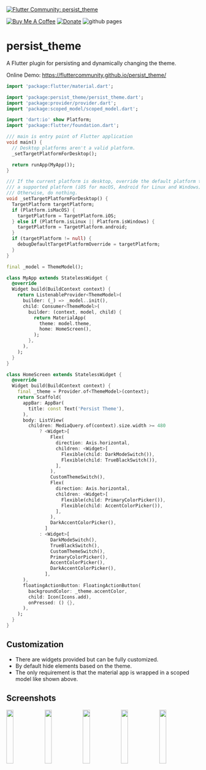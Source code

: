 [![Flutter Community: persist_theme](https://fluttercommunity.dev/_github/header/persist_theme)](https://github.com/fluttercommunity/community)

[![Buy Me A Coffee](https://img.shields.io/badge/Donate-Buy%20Me%20A%20Coffee-yellow.svg)](https://www.buymeacoffee.com/rodydavis)
[![Donate](https://img.shields.io/badge/Donate-PayPal-green.svg)](https://www.paypal.com/cgi-bin/webscr?cmd=_s-xclick&hosted_button_id=WSH3GVC49GNNJ)
![github pages](https://github.com/fluttercommunity/persist_theme/workflows/github%20pages/badge.svg)

# persist_theme

A Flutter plugin for persisting and dynamically changing the theme.

Online Demo: https://fluttercommunity.github.io/persist_theme/

``` dart 
import 'package:flutter/material.dart';

import 'package:persist_theme/persist_theme.dart';
import 'package:provider/provider.dart';
import 'package:scoped_model/scoped_model.dart';

import 'dart:io' show Platform;
import 'package:flutter/foundation.dart';

/// main is entry point of Flutter application
void main() {
  // Desktop platforms aren't a valid platform.
  _setTargetPlatformForDesktop();

  return runApp(MyApp());
}

/// If the current platform is desktop, override the default platform to
/// a supported platform (iOS for macOS, Android for Linux and Windows).
/// Otherwise, do nothing.
void _setTargetPlatformForDesktop() {
  TargetPlatform targetPlatform;
  if (Platform.isMacOS) {
    targetPlatform = TargetPlatform.iOS;
  } else if (Platform.isLinux || Platform.isWindows) {
    targetPlatform = TargetPlatform.android;
  }
  if (targetPlatform != null) {
    debugDefaultTargetPlatformOverride = targetPlatform;
  }
}

final _model = ThemeModel();

class MyApp extends StatelessWidget {
  @override
  Widget build(BuildContext context) {
    return ListenableProvider<ThemeModel>(
      builder: (_) => _model..init(),
      child: Consumer<ThemeModel>(
        builder: (context, model, child) {
          return MaterialApp(
            theme: model.theme,
            home: HomeScreen(),
          );
        },
      ),
    );
  }
}

class HomeScreen extends StatelessWidget {
  @override
  Widget build(BuildContext context) {
    final _theme = Provider.of<ThemeModel>(context);
    return Scaffold(
      appBar: AppBar(
        title: const Text('Persist Theme'),
      ),
      body: ListView(
        children: MediaQuery.of(context).size.width >= 480
            ? <Widget>[
                Flex(
                  direction: Axis.horizontal,
                  children: <Widget>[
                    Flexible(child: DarkModeSwitch()),
                    Flexible(child: TrueBlackSwitch()),
                  ],
                ),
                CustomThemeSwitch(),
                Flex(
                  direction: Axis.horizontal,
                  children: <Widget>[
                    Flexible(child: PrimaryColorPicker()),
                    Flexible(child: AccentColorPicker()),
                  ],
                ),
                DarkAccentColorPicker(),
              ]
            : <Widget>[
                DarkModeSwitch(),
                TrueBlackSwitch(),
                CustomThemeSwitch(),
                PrimaryColorPicker(),
                AccentColorPicker(),
                DarkAccentColorPicker(),
              ],
      ),
      floatingActionButton: FloatingActionButton(
        backgroundColor: _theme.accentColor,
        child: Icon(Icons.add),
        onPressed: () {},
      ),
    );
  }
}


```

## Customization

* There are widgets provided but can be fully customized.
* By default hide elements based on the theme.
* The only requirement is that the material app is wrapped in a scoped model like shown above.

## Screenshots

<img src="https://github.com/fluttercommunity/persist_theme/blob/master/screenshots/1.png" width="19%"> <img src="https://github.com/fluttercommunity/persist_theme/blob/master/screenshots/2.png" width="19%"> <img src="https://github.com/fluttercommunity/persist_theme/blob/master/screenshots/3.png" width="19%"> <img src="https://github.com/fluttercommunity/persist_theme/blob/master/screenshots/4.png" width="19%"> <img src="https://github.com/fluttercommunity/persist_theme/blob/master/screenshots/5.png" width="19%">

